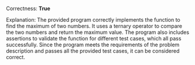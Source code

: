 Correctness: **True**

Explanation: The provided program correctly implements the function to find the maximum of two numbers. It uses a ternary operator to compare the two numbers and return the maximum value. The program also includes assertions to validate the function for different test cases, which all pass successfully. Since the program meets the requirements of the problem description and passes all the provided test cases, it can be considered correct.
